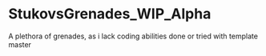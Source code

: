 # StukovsGrenades_WIP_Alpha
A plethora of grenades, as i lack coding abilities done or tried with template master
